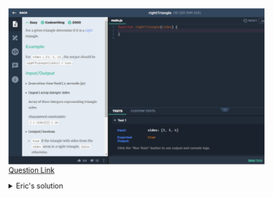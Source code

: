 ![(2019.09.18)rightTriangle](images/(2019.09.18)rightTriangle.jpg)
[Question Link](https://app.codesignal.com/challenge/XMnPmmmK7cJEKL9vu)

<details>
<summary>Eric's solution</summary>
<p>

> ```js
>function rightTriangle(sides) {
>  sides.sort(function(a,b){return a-b});
>  return sides[0]**2+sides[1]**2==sides[2]**2;
>}
> ```
</p>
</details>
